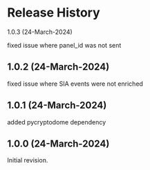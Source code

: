 Release History
===============

1.0.3 (24-March-2024)

fixed issue where panel_id was not sent

1.0.2 (24-March-2024)
-------------------

fixed issue where SIA events were not enriched

1.0.1 (24-March-2024)
-------------------

added pycryptodome dependency

1.0.0 (24-March-2024)
-------------------

Initial revision.